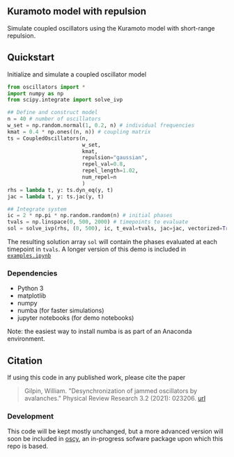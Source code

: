 ## Kuramoto model with repulsion

Simulate coupled oscillators using the Kuramoto model with short-range repulsion.

## Quickstart

Initialize and simulate a coupled oscillator model

```python
from oscillators import *
import numpy as np
from scipy.integrate import solve_ivp

## Define and construct model
n = 40 # number of oscillators
w_set = np.random.normal(1, 0.2, n) # individual frequencies
kmat = 0.4 * np.ones((n, n)) # coupling matrix
ts = CoupledOscillators(n, 
                        w_set, 
                        kmat, 
                        repulsion="gaussian",
                        repel_val=0.8, 
                        repel_length=1.02, 
                        num_repel=n
                        )
rhs = lambda t, y: ts.dyn_eq(y, t)
jac = lambda t, y: ts.jac(y, t)

## Integrate system
ic = 2 * np.pi * np.random.random(n) # initial phases
tvals = np.linspace(0, 500, 2000) # timepoints to evaluate
sol = solve_ivp(rhs, (0, 500), ic, t_eval=tvals, jac=jac, vectorized=True, method="LSODA", max_step=1e-4)
```

The resulting solution array `sol` will contain the phases evaluated at each timepoint in `tvals`. A longer version of this demo is included in [`examples.ipynb`](examples.ipynb)


### Dependencies

+ Python 3
+ matplotlib
+ numpy
+ numba (for faster simulations)
+ jupyter notebooks (for demo notebooks)

Note: the easiest way to install numba is as part of an Anaconda environment.

## Citation

If using this code in any published work, please cite the paper

> Gilpin, William. "Desynchronization of jammed oscillators by avalanches." Physical Review Research 3.2 (2021): 023206. [url](https://journals.aps.org/prresearch/abstract/10.1103/PhysRevResearch.3.023206)


### Development

This code will be kept mostly unchanged, but a more advanced version will soon be included in [oscy](https://github.com/williamgilpin/oscy), an in-progress sofware package upon which this repo is based.